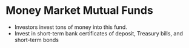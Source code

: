 <head>
    <link rel='stylesheet' href='../assets/css/style.scss' type='text/css' media='screen' charset='utf-8'>
</head>

# Money Market Mutual Funds
- Investors invest tons of money into this fund.
- Invest in short-term bank certificates of deposit, Treasury bills, and short-term bonds


